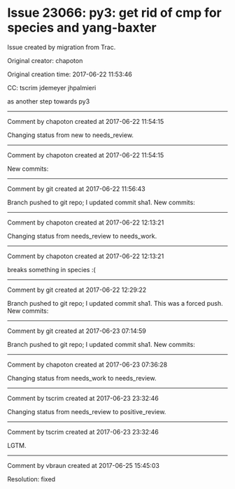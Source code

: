 # Issue 23066: py3: get rid of cmp for species and yang-baxter

Issue created by migration from Trac.

Original creator: chapoton

Original creation time: 2017-06-22 11:53:46

CC:  tscrim jdemeyer jhpalmieri

as another step towards py3


---

Comment by chapoton created at 2017-06-22 11:54:15

Changing status from new to needs_review.


---

Comment by chapoton created at 2017-06-22 11:54:15

New commits:


---

Comment by git created at 2017-06-22 11:56:43

Branch pushed to git repo; I updated commit sha1. New commits:


---

Comment by chapoton created at 2017-06-22 12:13:21

Changing status from needs_review to needs_work.


---

Comment by chapoton created at 2017-06-22 12:13:21

breaks something in species :(


---

Comment by git created at 2017-06-22 12:29:22

Branch pushed to git repo; I updated commit sha1. This was a forced push. New commits:


---

Comment by git created at 2017-06-23 07:14:59

Branch pushed to git repo; I updated commit sha1. New commits:


---

Comment by chapoton created at 2017-06-23 07:36:28

Changing status from needs_work to needs_review.


---

Comment by tscrim created at 2017-06-23 23:32:46

Changing status from needs_review to positive_review.


---

Comment by tscrim created at 2017-06-23 23:32:46

LGTM.


---

Comment by vbraun created at 2017-06-25 15:45:03

Resolution: fixed
